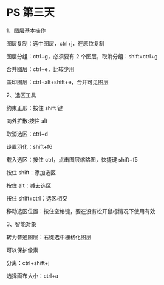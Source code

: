 # PS 第三天

1、图层基本操作

图层复制：选中图层，ctrl+j，在原位复制

图层分组：ctrl+g，必须要有 2 个图层，取消分组：shift+ctrl+g

合并图层：ctrl+e，比较少用

盖印图层：ctrl+alt+shift+e，合并可见图层



2、选区工具

约束正形：按住 shift 键

向外扩散:按住 alt

取消选区：ctrl+d

设置羽化：shift+f6

载入选区：按住 ctrl，点击图层缩略图，快捷键 shift+f5

按住 shift：添加选区

按住 alt：减去选区

按住 shift+ctrl：选区相交

移动选区位置：按住空格键，要在没有松开鼠标情况下使用有效



3、智能对象

转为普通图层：右键选中栅格化图层

可以保护像素

分离：ctrl+shift+j



选择画布大小：ctrl+a



